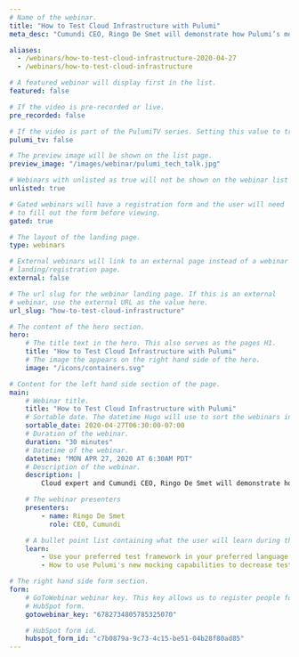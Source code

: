 ```yaml
---
# Name of the webinar.
title: "How to Test Cloud Infrastructure with Pulumi"
meta_desc: "Cumundi CEO, Ringo De Smet will demonstrate how Pulumi’s mocking capabilities make it easy to ensure that cloud resources are provisioned the right way."

aliases:
  - /webinars/how-to-test-cloud-infrastructure-2020-04-27
  - /webinars/how-to-test-cloud-infrastructure

# A featured webinar will display first in the list.
featured: false

# If the video is pre-recorded or live.
pre_recorded: false

# If the video is part of the PulumiTV series. Setting this value to true will list the video in the "PulumiTV" section.
pulumi_tv: false

# The preview image will be shown on the list page.
preview_image: "/images/webinar/pulumi_tech_talk.jpg"

# Webinars with unlisted as true will not be shown on the webinar list
unlisted: true

# Gated webinars will have a registration form and the user will need
# to fill out the form before viewing.
gated: true

# The layout of the landing page.
type: webinars

# External webinars will link to an external page instead of a webinar
# landing/registration page.
external: false

# The url slug for the webinar landing page. If this is an external
# webinar, use the external URL as the value here.
url_slug: "how-to-test-cloud-infrastructure"

# The content of the hero section.
hero:
    # The title text in the hero. This also serves as the pages H1.
    title: "How to Test Cloud Infrastructure with Pulumi"
    # The image the appears on the right hand side of the hero.
    image: "/icons/containers.svg"

# Content for the left hand side section of the page.
main:
    # Webinar title.
    title: "How to Test Cloud Infrastructure with Pulumi"
    # Sortable date. The datetime Hugo will use to sort the webinars in date order.
    sortable_date: 2020-04-27T06:30:00-07:00
    # Duration of the webinar.
    duration: "30 minutes"
    # Datetime of the webinar.
    datetime: "MON APR 27, 2020 AT 6:30AM PDT"
    # Description of the webinar.
    description: |
        Cloud expert and Cumundi CEO, Ringo De Smet will demonstrate how Pulumi’s new mocking capabilities and multi-language support make it easy to use modern test frameworks to ensure that cloud resources are configured and provisioned the right way the first time.

    # The webinar presenters
    presenters:
        - name: Ringo De Smet
          role: CEO, Cumundi

    # A bullet point list containing what the user will learn during the webinar.
    learn:
        - Use your preferred test framework in your preferred language to test cloud resources.
        - How to use Pulumi's new mocking capabilities to decrease test execution time.

# The right hand side form section.
form:
    # GoToWebinar webinar key. This key allows us to register people for webinars via the
    # HubSpot form.
    gotowebinar_key: "6782734805785325070"

    # HubSpot form id.
    hubspot_form_id: "c7b0879a-9c73-4c15-be51-04b28f80ad85"
---
```

